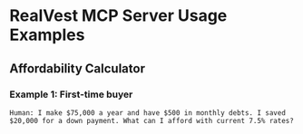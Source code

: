 # RealVest MCP Server Usage Examples

## Affordability Calculator

### Example 1: First-time buyer
```
Human: I make $75,000 a year and have $500 in monthly debts. I saved $20,000 for a down payment. What can I afford with current 7.5% rates?